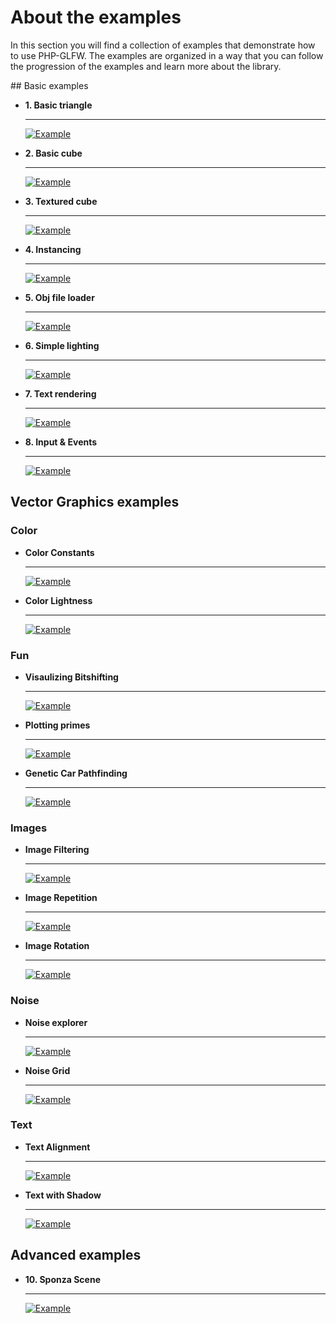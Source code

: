 # About the examples

In this section you will find a collection of examples that demonstrate how to use PHP-GLFW. The examples are organized in a way that you can follow the progression of the examples and learn more about the library.

## Basic examples

<div class="grid cards" markdown>

-   __1. Basic triangle__

    ---

    [![Example](./../docs-assets/php-glfw/examples/01-triangle.png)](./opengl/01-tirangle.md)

-   __2. Basic cube__

    ---

    [![Example](./../docs-assets/php-glfw/examples/02-cube.png)](./opengl/02-3d-cube.md)

-   __3. Textured cube__

    ---

    [![Example](./../docs-assets/php-glfw/examples/03-textured-cube.png)](./opengl/03-textured-cube.md)

-   __4. Instancing__

    ---

    [![Example](./../docs-assets/php-glfw/examples/04-instancing.png)](./opengl/04-instacing.md)

-  __5. Obj file loader__

    ---

    [![Example](./../docs-assets/php-glfw/examples/05-obj-loading.png)](./opengl/05-object-file-loading.md)    

- __6. Simple lighting__

    ---

    [![Example](./../docs-assets/php-glfw/examples/06-basic-light.png)](./opengl/06-basic-lighting.md)

- __7. Text rendering__

    ---

    [![Example](./../docs-assets/php-glfw/examples/07-text-rendering.png)](./opengl/07-text-rendering.md)

- __8. Input & Events__

    ---

    [![Example](./../docs-assets/php-glfw/examples/08-input-and-events.png)](./opengl/08-input-and-events.md)
</div>


## Vector Graphics examples

<!-- VGEXAMPLES BEGIN -->
### Color

<div class="grid cards" markdown>

-   __Color Constants__

    ---

    [![Example](./../../docs-assets/php-glfw/examples/vg/color_constants_thumb.png)](./vector-graphics/color_constants.md)

-   __Color Lightness__

    ---

    [![Example](./../../docs-assets/php-glfw/examples/vg/color_lightness_thumb.png)](./vector-graphics/color_lightness.md)

</div>

### Fun

<div class="grid cards" markdown>

-   __Visaulizing Bitshifting__

    ---

    [![Example](./../../docs-assets/php-glfw/examples/vg/fun_bitshifting_thumb.png)](./vector-graphics/fun_bitshifting.md)

-   __Plotting primes__

    ---

    [![Example](./../../docs-assets/php-glfw/examples/vg/fun_primes_1_full_thumb.png)](./vector-graphics/fun_primes_1_full.md)

-   __Genetic Car Pathfinding__

    ---

    [![Example](./../../docs-assets/php-glfw/examples/vg/ml_genetic_cars_thumb.png)](./vector-graphics/ml_genetic_cars.md)

</div>

### Images

<div class="grid cards" markdown>

-   __Image Filtering__

    ---

    [![Example](./../../docs-assets/php-glfw/examples/vg/images_filtering_thumb.png)](./vector-graphics/images_filtering.md)

-   __Image Repetition__

    ---

    [![Example](./../../docs-assets/php-glfw/examples/vg/images_repeating_thumb.png)](./vector-graphics/images_repeating.md)

-   __Image Rotation__

    ---

    [![Example](./../../docs-assets/php-glfw/examples/vg/images_texture_rotation_thumb.png)](./vector-graphics/images_texture_rotation.md)

</div>

### Noise

<div class="grid cards" markdown>

-   __Noise explorer__

    ---

    [![Example](./../../docs-assets/php-glfw/examples/vg/noise_explorer_thumb.png)](./vector-graphics/noise_explorer.md)

-   __Noise Grid__

    ---

    [![Example](./../../docs-assets/php-glfw/examples/vg/noise_grid_thumb.png)](./vector-graphics/noise_grid.md)

</div>

### Text

<div class="grid cards" markdown>

-   __Text Alignment__

    ---

    [![Example](./../../docs-assets/php-glfw/examples/vg/text_alignment_thumb.png)](./vector-graphics/text_alignment.md)

-   __Text with Shadow__

    ---

    [![Example](./../../docs-assets/php-glfw/examples/vg/text_intro_thumb.png)](./vector-graphics/text_intro.md)

</div>

<!-- VGEXAMPLES END -->

## Advanced examples


<div class="grid cards" markdown>

-   __10. Sponza Scene__

    ---

    [![Example](./../docs-assets/php-glfw/examples/preview_sponza.jpg)](./opengl/10-sponza.md)

</div>